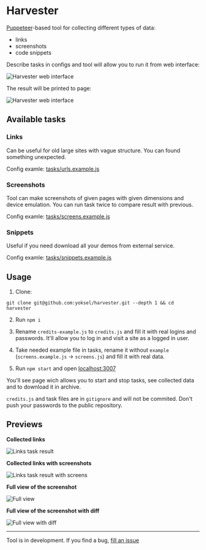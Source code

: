 # Harvester

[Puppeteer](https://github.com/GoogleChrome/puppeteer)-based tool for collecting different types of data:

* links
* screenshots
* code snippets

Describe tasks in configs and tool will allow you to run it from web interface:

<img src="https://github.com/yoksel/harvester/blob/master/public/assets/previews/web-interface.png"
alt="Harvester web interface"/>

The result will be printed to page:

<img src="https://github.com/yoksel/harvester/blob/master/public/assets/previews/screens.png"
alt="Harvester web interface"/>

## Available tasks

### Links

Can be useful for old large sites with vague structure. You can found something unexpected.

Config examle: <a href="https://github.com/yoksel/harvester/blob/master/tasks/urls.example.js">tasks/urls.example.js</a>

### Screenshots

Tool can make screenshots of given pages with given dimensions and device emulation. You can run task twice to compare result with previous.

Config examle: <a href="https://github.com/yoksel/harvester/blob/master/tasks/screens.example.js">tasks/screens.example.js</a>

### Snippets

Useful if you need download all your demos from external service.

Config examle: <a href="https://github.com/yoksel/harvester/blob/master/tasks/snippets.example.js">tasks/snippets.example.js</a>

## Usage

1. Clone:

`git clone git@github.com:yoksel/harvester.git --depth 1 && cd harvester`

2. Run `npm i`

3. Rename `credits-example.js` to `credits.js` and fill it with real logins and passwords. It'll allow you to log in and visit a site as a logged in user.

4. Take needed example file in tasks, rename it without `example` (`screens.example.js` -> `screens.js`) and fill it with real data.

5. Run `npm start` and open [localhost:3007](http://localhost:3007/)

You'll see page wich allows you to start and stop tasks, see collected data and to download it in archive.

`credits.js` and task files are in `gitignore` and will not be commited. Don't push your passwords to the public repository.

## Previews

**Collected links**

<img src="https://github.com/yoksel/harvester/blob/master/public/assets/previews/links.png"
alt="Links task result"/>

**Collected links with screenshots**

<img src="https://github.com/yoksel/harvester/blob/master/public/assets/previews/links__screens.png"
alt="Links task result with screens"/>

**Full view of the screenshot**

<img src="https://github.com/yoksel/harvester/blob/master/public/assets/previews/fullview.png"
alt="Full view"/>

**Full view of the screenshot with diff**

<img src="https://github.com/yoksel/harvester/blob/master/public/assets/previews/fullview--diff.png"
alt="Full view with diff"/>

---

Tool is in development. If you find a bug, [fill an issue](https://github.com/yoksel/harvester/issues/new)
